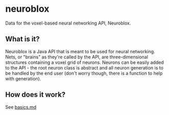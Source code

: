 # neuroblox
Data for the voxel-based neural networking API, Neuroblox.

## What is it?
Neuroblox is a Java API that is meant to be used for neural networking. Nets, or "brains" as they're called by the API, are three-dimensional structures containing a voxel grid of neurons. Neurons can be easily added to the API - the root neuron class is abstract and all neuron generation is to be handled by the end user (don't worry though, there is a function to help with generation).

## How does it work?
See [basics.md](https://github.com/CreatedorMade/neuroblox/blob/master/docs/basics.md)
